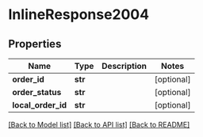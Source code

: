 # InlineResponse2004

## Properties
Name | Type | Description | Notes
------------ | ------------- | ------------- | -------------
**order_id** | **str** |  | [optional] 
**order_status** | **str** |  | [optional] 
**local_order_id** | **str** |  | [optional] 

[[Back to Model list]](../README.md#documentation-for-models) [[Back to API list]](../README.md#documentation-for-api-endpoints) [[Back to README]](../README.md)


